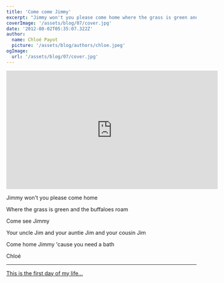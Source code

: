 ```yaml
---
title: 'Come come Jimmy'
excerpt: "Jimmy won't you please come home where the grass is green and the buffaloes roam"
coverImage: '/assets/blog/07/cover.jpg'
date: '2012-08-02T05:35:07.322Z'
author:
  name: Chloé Payot
  picture: '/assets/blog/authors/chloe.jpeg'
ogImage:
  url: '/assets/blog/07/cover.jpg'
---
```


<iframe width="560" height="315" src="https://www.youtube.com/embed/lnbl94GZ6TM" frameborder="0" allow="accelerometer; autoplay; encrypted-media; gyroscope; picture-in-picture" allowfullscreen></iframe>

Jimmy won't you please come home

Where the grass is green and the buffaloes roam

Come see Jimmy

Your uncle Jim and your auntie Jim and your cousin Jim

Come home Jimmy 'cause you need a bath

Chloé

<hr />

<a href="/posts/08-first-day">This is the first day of my life...</a>
